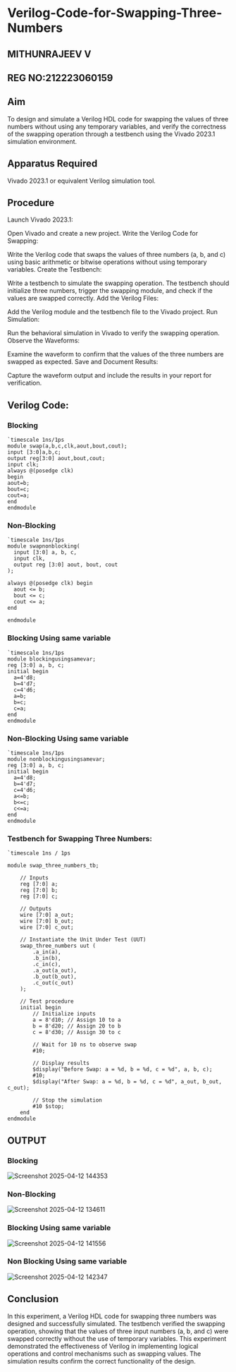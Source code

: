 # Verilog-Code-for-Swapping-Three-Numbers
## MITHUNRAJEEV V
## REG NO:212223060159
## Aim
To design and simulate a Verilog HDL code for swapping the values of three numbers without using any temporary variables, and verify the correctness of the swapping operation through a testbench using the Vivado 2023.1 simulation environment.

## Apparatus Required
Vivado 2023.1 or equivalent Verilog simulation tool.

## Procedure
Launch Vivado 2023.1:

Open Vivado and create a new project.
Write the Verilog Code for Swapping:

Write the Verilog code that swaps the values of three numbers (a, b, and c) using basic arithmetic or bitwise operations without using temporary variables.
Create the Testbench:

Write a testbench to simulate the swapping operation. The testbench should initialize three numbers, trigger the swapping module, and check if the values are swapped correctly.
Add the Verilog Files:

Add the Verilog module and the testbench file to the Vivado project.
Run Simulation:

Run the behavioral simulation in Vivado to verify the swapping operation.
Observe the Waveforms:

Examine the waveform to confirm that the values of the three numbers are swapped as expected.
Save and Document Results:

Capture the waveform output and include the results in your report for verification.

## Verilog Code:
### Blocking 
```
`timescale 1ns/1ps
module swap(a,b,c,clk,aout,bout,cout);
input [3:0]a,b,c;
output reg[3:0] aout,bout,cout;
input clk;
always @(posedge clk)
begin
aout=b;
bout=c;
cout=a;
end
endmodule
```
### Non-Blocking
```
`timescale 1ns/1ps
module swapnonblocking(
  input [3:0] a, b, c,
  input clk,
  output reg [3:0] aout, bout, cout
);

always @(posedge clk) begin
  aout <= b;
  bout <= c;
  cout <= a;
end

endmodule
```
### Blocking Using same variable
```
`timescale 1ns/1ps
module blockingusingsamevar;
reg [3:0] a, b, c;
initial begin
  a=4'd8;
  b=4'd7;
  c=4'd6;
  a=b; 
  b=c; 
  c=a; 
end
endmodule
```
### Non-Blocking Using same variable
```
`timescale 1ns/1ps
module nonblockingusingsamevar;
reg [3:0] a, b, c;
initial begin
  a=4'd8;
  b=4'd7;
  c=4'd6;
  a<=b; 
  b<=c; 
  c<=a; 
end
endmodule
```
### Testbench for Swapping Three Numbers:
```
`timescale 1ns / 1ps

module swap_three_numbers_tb;

    // Inputs
    reg [7:0] a;
    reg [7:0] b;
    reg [7:0] c;

    // Outputs
    wire [7:0] a_out;
    wire [7:0] b_out;
    wire [7:0] c_out;

    // Instantiate the Unit Under Test (UUT)
    swap_three_numbers uut (
        .a_in(a),
        .b_in(b),
        .c_in(c),
        .a_out(a_out),
        .b_out(b_out),
        .c_out(c_out)
    );

    // Test procedure
    initial begin
        // Initialize inputs
        a = 8'd10; // Assign 10 to a
        b = 8'd20; // Assign 20 to b
        c = 8'd30; // Assign 30 to c

        // Wait for 10 ns to observe swap
        #10;

        // Display results
        $display("Before Swap: a = %d, b = %d, c = %d", a, b, c);
        #10;
        $display("After Swap: a = %d, b = %d, c = %d", a_out, b_out, c_out);
        
        // Stop the simulation
        #10 $stop;
    end
endmodule
```
## OUTPUT
### Blocking
![Screenshot 2025-04-12 144353](https://github.com/user-attachments/assets/3042fbb3-7540-49ce-8da3-8ea9dce925ad)

### Non-Blocking
![Screenshot 2025-04-12 134611](https://github.com/user-attachments/assets/ff0b22da-18ad-4586-86cd-a013f19f4b44)

### Blocking Using same variable
![Screenshot 2025-04-12 141556](https://github.com/user-attachments/assets/bd89c316-e0aa-4299-9e0f-251b059d0ec1)

### Non Blocking Using same variable
![Screenshot 2025-04-12 142347](https://github.com/user-attachments/assets/0291e158-c469-4368-9d19-804a74dd1e26)

## Conclusion
In this experiment, a Verilog HDL code for swapping three numbers was designed and successfully simulated. The testbench verified the swapping operation, showing that the values of three input numbers (a, b, and c) were swapped correctly without the use of temporary variables. This experiment demonstrated the effectiveness of Verilog in implementing logical operations and control mechanisms such as swapping values. The simulation results confirm the correct functionality of the design.
